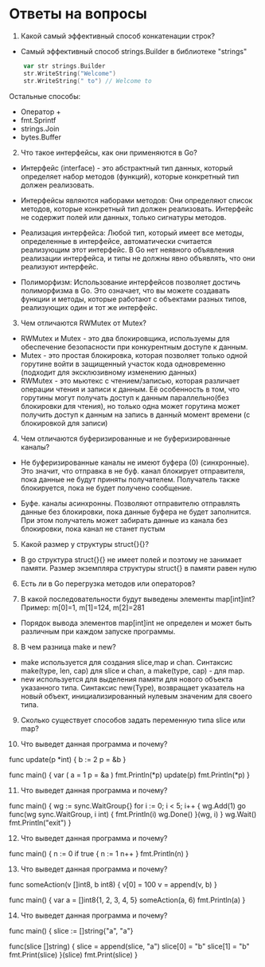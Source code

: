 # Ответы на вопросы

1. Какой самый эффективный способ конкатенации строк?
- Cамый эффективный способ strings.Builder в библиотеке "strings"
 
```go
    var str strings.Builder
    str.WriteString("Welcome")
    str.WriteString(" to") // Welcome to
```
 Остальные способы:
 - Оператор +
 - fmt.Sprintf
 - strings.Join
 - bytes.Buffer


2. Что такое интерфейсы, как они применяются в Go?

- Интерфейс (interface) - это абстрактный тип данных, который определяет набор методов (функций),
которые конкретный тип должен реализовать. 

- Интерфейсы являются наборами методов: Они определяют список методов, которые 
конкретный тип должен реализовать. Интерфейс не содержит полей или данных, 
только сигнатуры методов.

- Реализация интерфейса: Любой тип, который имеет все методы, определенные в интерфейсе,
автоматически считается реализующим этот интерфейс. В Go нет неявного объявления реализации
интерфейса, и типы не должны явно объявлять, что они реализуют интерфейс.

- Полиморфизм: Использование интерфейсов позволяет достичь полиморфизма в Go. Это означает, 
что вы можете создавать функции и методы, которые работают с объектами разных типов,
реализующих один и тот же интерфейс.

3. Чем отличаются RWMutex от Mutex?
  - RWMutex и Mutex - это два блокировщика, используемы для обеспечение безопасности при конкурентным доступе к данным.
  - Mutex - это простая блокировка, которая позволяет только одной горутине войти в защищенный участок кода одновременно (подходит для эксклюзивному изменению данных)
  - RWMutex - это мьютекс с чтением/записью, которая различает операции чтения и записи к данным. Её особенность в том, что горутины могут получать доступ к данным параллельно(без блокировки для чтения), но только одна может горутина может получить доступ к данным на запись в данный момент времени (с блокировкой для записи)

4. Чем отличаются буферизированные и не буферизированные каналы?
  - Не буферизированные каналы не имеют буфера (0) (синхронные). Это значит, что отправка в не буф. канал блокирует отправителя, пока данные не будут приняты получателем. Получатель также блокируется, пока не будет получено сообщение.

  - Буфе. каналы асинхронны. Позволяют отправителю отправлять данные без блокировки, пока данные буфера не будет заполнится. При этом получатель может забирать данные из канала без блокировки, пока канал не станет пустым


5. Какой размер у структуры struct{}{}?

- В go структура struct{}{} не имеет полей и поэтому не занимает памяти.
  Размер экземпляра структуры struct{} в памяти равен нулю


6. Есть ли в Go перегрузка методов или операторов?


7. В какой последовательности будут выведены элементы map[int]int? Пример: m[0]=1, m[1]=124, m[2]=281
 - Порядок вывода элементов map[int]int не определен и может быть различным при каждом запуске программы.


8. В чем разница make и new?

  - make используется для создания slice,map и chan. Синтаксис make(type, len, cap) для slice и chan, а make(type, cap) - для map. 
  - new используется для выделения памяти для нового объекта указанного типа. Синтаксис new(Type), возвращает указатель на новый объект, инициализированный нулевым значеним для своего типа.


9. Сколько существует способов задать переменную типа slice или map?


10. Что выведет данная программа и почему?


func update(p *int) {
  b := 2
  p = &b
}

func main() {
  var (
     a = 1
     p = &a
  )
  fmt.Println(*p)
  update(p)
  fmt.Println(*p)
}

11. Что выведет данная программа и почему?


func main() {
  wg := sync.WaitGroup{}
  for i := 0; i < 5; i++ {
     wg.Add(1)
     go func(wg sync.WaitGroup, i int) {
        fmt.Println(i)
        wg.Done()
     }(wg, i)
  }
  wg.Wait()
  fmt.Println("exit")
}

12. Что выведет данная программа и почему?


func main() {
  n := 0
  if true {
     n := 1
     n++
  }
  fmt.Println(n)
}


13. Что выведет данная программа и почему?


func someAction(v []int8, b int8) {
  v[0] = 100
  v = append(v, b)
}

func main() {
  var a = []int8{1, 2, 3, 4, 5}
  someAction(a, 6)
  fmt.Println(a)
}


14. Что выведет данная программа и почему?


func main() {
  slice := []string{"a", "a"}

  func(slice []string) {
     slice = append(slice, "a")
     slice[0] = "b"
     slice[1] = "b"
     fmt.Print(slice)
  }(slice)
  fmt.Print(slice)
}
